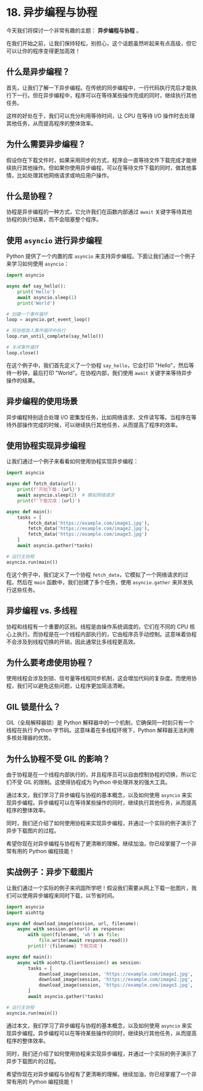 # 18. 异步编程与协程

今天我们将探讨一个非常有趣的主题： **异步编程与协程** 。

在我们开始之前，让我们保持轻松，别担心，这个话题虽然听起来有点高级，但它可以让你的程序变得更加高效！

## 什么是异步编程？

首先，让我们了解一下异步编程。在传统的同步编程中，一行代码执行完后才能执行下一行。但在异步编程中，程序可以在等待某些操作完成的同时，继续执行其他任务。

这样的好处在于，我们可以充分利用等待时间，让 CPU 在等待 I/O 操作时去处理其他任务，从而提高程序的整体效率。

## 为什么需要异步编程？

假设你在下载文件时，如果采用同步的方式，程序会一直等待文件下载完成才能继续执行其他操作。但如果你使用异步编程，可以在等待文件下载的同时，做其他事情，比如处理其他网络请求或响应用户操作。

## 什么是协程？

协程是异步编程的一种方式，它允许我们在函数内部通过 `await` 关键字等待其他协程的执行结果，而不会阻塞整个程序。

## 使用 `asyncio` 进行异步编程

Python 提供了一个内置的库 `asyncio` 来支持异步编程。下面让我们通过一个例子来学习如何使用 `asyncio`：

```python
import asyncio

async def say_hello():
    print('Hello')
    await asyncio.sleep(1)
    print('World')

# 创建一个事件循环
loop = asyncio.get_event_loop()

# 将协程放入事件循环中执行
loop.run_until_complete(say_hello())

# 关闭事件循环
loop.close()
```

在这个例子中，我们首先定义了一个协程 `say_hello`，它会打印 "Hello"，然后等待一秒钟，最后打印 "World"。在协程内部，我们使用 `await` 关键字来等待异步操作的结果。

## 异步编程的使用场景

异步编程特别适合处理 I/O 密集型任务，比如网络请求、文件读写等。当程序在等待外部操作完成的时候，可以继续执行其他任务，从而提高了程序的效率。

## 使用协程实现异步编程

让我们通过一个例子来看看如何使用协程实现异步编程：

```python
import asyncio

async def fetch_data(url):
    print(f'开始下载：{url}')
    await asyncio.sleep(2)  # 模拟网络请求
    print(f'下载完成：{url}')

async def main():
    tasks = [
        fetch_data('https://example.com/image1.jpg'),
        fetch_data('https://example.com/image2.jpg'),
        fetch_data('https://example.com/image3.jpg')
    ]
    await asyncio.gather(*tasks)

# 运行主协程
asyncio.run(main())
```

在这个例子中，我们定义了一个协程 `fetch_data`，它模拟了一个网络请求的过程。然后在 `main` 函数中，我们创建了多个任务，使用 `asyncio.gather` 来并发执行这些任务。

## 异步编程 vs. 多线程

协程和线程有一个重要的区别。线程是由操作系统调度的，它们在不同的 CPU 核心上执行。而协程是在一个线程内部执行的，它由程序员手动控制。这意味着协程不会涉及到线程切换的开销，因此通常比多线程更高效。

## 为什么要考虑使用协程？

使用线程会涉及到锁、信号量等线程同步机制，这会增加代码的复杂度。而使用协程，我们可以避免这些问题，让程序更加简洁清晰。

## GIL 锁是什么？

GIL（全局解释器锁）是 Python 解释器中的一个机制，它确保同一时刻只有一个线程在执行 Python 字节码。这意味着在多线程环境下，Python 解释器无法利用多核处理器的优势。

## 为什么协程不受 GIL 的影响？

由于协程是在一个线程内部执行的，并且程序员可以自由控制协程的切换，所以它们不受 GIL 的限制。这使得协程成为 Python 中处理并发的强大工具。

通过本文，我们学习了异步编程与协程的基本概念，以及如何使用 `asyncio` 来实现异步编程。异步编程可以在等待某些操作的同时，继续执行其他任务，从而提高程序的整体效率。

同时，我们还介绍了如何使用协程来实现异步编程，并通过一个实际的例子演示了异步下载图片的过程。

希望你现在对异步编程与协程有了更清晰的理解。继续加油，你已经掌握了一个非常有用的 Python 编程技能！

## 实战例子：异步下载图片

让我们通过一个实际的例子来巩固所学吧！假设我们需要从网上下载一批图片，我们可以使用异步编程来同时下载，以节省时间。

```python
import asyncio
import aiohttp

async def download_image(session, url, filename):
    async with session.get(url) as response:
        with open(filename, 'wb') as file:
            file.write(await response.read())
        print(f'{filename} 下载完成')

async def main():
    async with aiohttp.ClientSession() as session:
        tasks = [
            download_image(session, 'https://example.com/image1.jpg', 'image_1.jpg'),
            download_image(session, 'https://example.com/image2.jpg', 'image_2.jpg'),
            download_image(session, 'https://example.com/image3.jpg', 'image_3.jpg')
        ]
        await asyncio.gather(*tasks)

# 运行主协程
asyncio.run(main())
```

通过本文，我们学习了异步编程与协程的基本概念，以及如何使用 `asyncio` 来实现异步编程。异步编程可以在等待某些操作的同时，继续执行其他任务，从而提高程序的整体效率。

同时，我们还介绍了如何使用协程来实现异步编程，并通过一个实际的例子演示了异步下载图片的过程。

希望你现在对异步编程与协程有了更清晰的理解。继续加油，你已经掌握了一个非常有用的 Python 编程技能！
